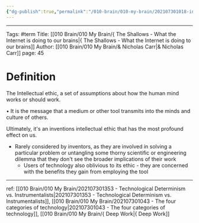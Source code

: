 ```yaml
---
{"dg-publish":true,"permalink":"/010-brain/010-my-brain/202107301018-intellectual-ethic/","created":"2021-07-30T14:43:43.000-04:00","updated":"2025-03-13T15:13:51.345-04:00"}
---
```



---

Tags: #term 
Title: [[010 Brain/010 My Brain/{ The Shallows - What the Internet is doing to our brains\|{ The Shallows - What the Internet is doing to our brains]]
Author: [[010 Brain/010 My Brain/& Nicholas Carr\|& Nicholas Carr]]
page: 45

# Definition

The Intellectual ethic, a set of assumptions about how the human mind works or should work.

• It is the message that a medium or other tool transmits into the minds and culture of others.

Ultimately, it's an inventions intellectual ethic that has the most profound effect on us.

-   Rarely considered by inventors, as they are involved in solving a particular problem or untangling some thorny scientific or engineering dilemma that they don't see the broader implications of their work
    -   Users of technology also oblivious to its ethic - they are concerned with the benefits they gain from employing the tool

---

ref: [[010 Brain/010 My Brain/202107301353 - Technological Determinism vs. Instrumentalists\|202107301353 - Technological Determinism vs. Instrumentalists]], [[010 Brain/010 My Brain/202107301043 - The four categories of technology\|202107301043 - The four categories of technology]], [[010 Brain/010 My Brain/{ Deep Work\|{ Deep Work]]